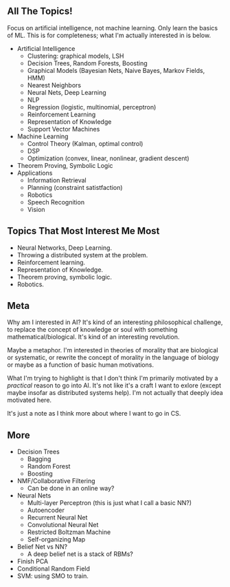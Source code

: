 ## All The Topics!

Focus on artificial intelligence, not machine learning. Only learn the
basics of ML. This is for completeness; what I'm actually interested
in is below.

* Artificial Intelligence
    * Clustering: graphical models, LSH
    * Decision Trees, Random Forests, Boosting
    * Graphical Models (Bayesian Nets, Naive Bayes, Markov Fields, HMM)
    * Nearest Neighbors
    * Neural Nets, Deep Learning
    * NLP
    * Regression (logistic, multinomial, perceptron)
    * Reinforcement Learning
    * Representation of Knowledge
    * Support Vector Machines
* Machine Learning
    * Control Theory (Kalman, optimal control)
    * DSP
    * Optimization (convex, linear, nonlinear, gradient descent)
* Theorem Proving, Symbolic Logic
* Applications
    * Information Retrieval
    * Planning (constraint satistfaction)
    * Robotics
    * Speech Recognition
    * Vision

## Topics That Most Interest Me Most

* Neural Networks, Deep Learning.
* Throwing a distributed system at the problem.
* Reinforcement learning.
* Representation of Knowledge.
* Theorem proving, symbolic logic.
* Robotics.

## Meta

Why am I interested in AI? It's kind of an interesting philosophical
challenge, to replace the concept of knowledge or soul with something
mathematical/biological. It's kind of an interesting revolution.

Maybe a metaphor. I'm interested in theories of morality that are
biological or systematic, or rewrite the concept of morality in the
language of biology or maybe as a function of basic human motivations.

What I'm trying to highlight is that I don't think I'm primarily
motivated by a *practical* reason to go into AI. It's not like it's a
craft I want to exlore (except maybe insofar as distributed systems
help). I'm not actually that deeply idea motivated here.

It's just a note as I think more about where I want to go in CS.

## More

* Decision Trees
    * Bagging
    * Random Forest
    * Boosting
* NMF/Collaborative Filtering
    * Can be done in an online way?
* Neural Nets
    * Multi-layer Perceptron (this is just what I call a basic NN?)
    * Autoencoder
    * Recurrent Neural Net
    * Convolutional Neural Net
    * Restricted Boltzman Machine
    * Self-organizing Map
* Belief Net vs NN?
    * A deep belief net is a stack of RBMs?
* Finish PCA
* Conditional Random Field
* SVM: using SMO to train.
